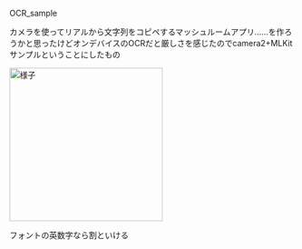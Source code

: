 OCR_sample

カメラを使ってリアルから文字列をコピペするマッシュルームアプリ……を作ろうかと思ったけどオンデバイスのOCRだと厳しさを感じたのでcamera2+MLKitサンプルということにしたもの

<img alt="様子" src="https://raw.githubusercontent.com/wiki/suihan74/OCR_sample/images/screenshot_1.png" width="270"/>

フォントの英数字なら割といける
